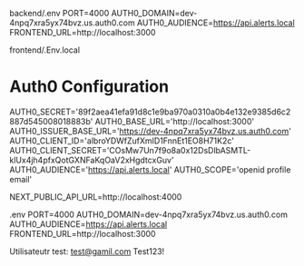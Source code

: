 backend/.env
PORT=4000
AUTH0_DOMAIN=dev-4npq7xra5yx74bvz.us.auth0.com
AUTH0_AUDIENCE=https://api.alerts.local
FRONTEND_URL=http://localhost:3000

frontend/.Env.local
# Auth0 Configuration
AUTH0_SECRET='89f2aea41efa91d8c1e9ba970a0310a0b4e132e9385d6c2887d545008018883b'
AUTH0_BASE_URL='http://localhost:3000'
AUTH0_ISSUER_BASE_URL='https://dev-4npq7xra5yx74bvz.us.auth0.com'
AUTH0_CLIENT_ID='albroYDWfZufXmID1FnnEt1EO8H71K2c'
AUTH0_CLIENT_SECRET='COsMw7Un7f9o8a0x12DsDlbASMTL-klUx4jh4pfxQotGXNFaKqOaV2xHgdtcxGuv'
AUTH0_AUDIENCE='https://api.alerts.local'
AUTH0_SCOPE='openid profile email'

NEXT_PUBLIC_API_URL=http://localhost:4000

.env
PORT=4000
AUTH0_DOMAIN=dev-4npq7xra5yx74bvz.us.auth0.com
AUTH0_AUDIENCE=https://api.alerts.local
FRONTEND_URL=http://localhost:3000


Utilisateutr test:
test@gamil.com
Test123!

